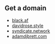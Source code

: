 ## Get a domain
  + [black.af](https://black.af)
  + [davidrose.style](https://davidrose.style/)
  + [syndicate.network](http://syndicate.network)
  + [adamdjbrett.com](https://adamdjbrett.com)
